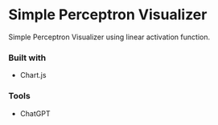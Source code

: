 # Simple Perceptron Visualizer 

Simple Perceptron Visualizer using linear activation function.

### Built with

- Chart.js

### Tools

- ChatGPT
